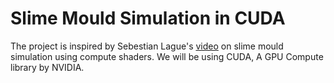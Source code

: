 # Slime Mould Simulation in CUDA

The project is inspired by Sebestian Lague's [video](https://www.youtube.com/watch?v=X-iSQQgOd1A) on slime mould simulation using compute shaders.
We will be using CUDA, A GPU Compute library by NVIDIA.
